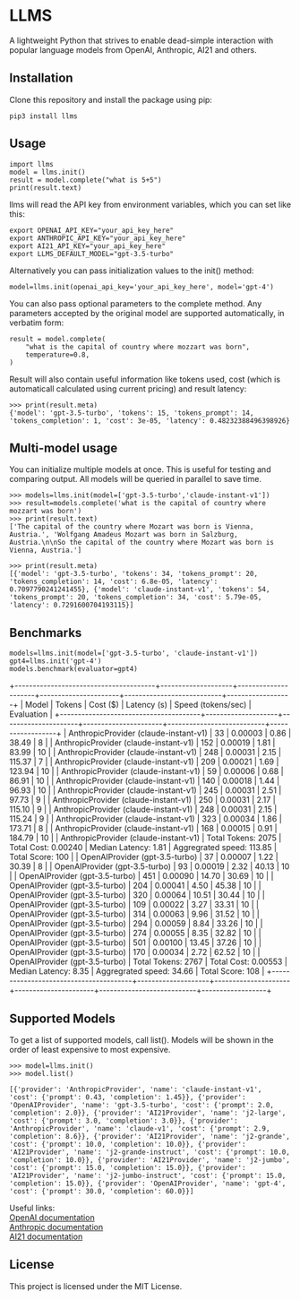 # LLMS

A lightweight Python that strives to enable dead-simple interaction with popular language models from OpenAI, Anthropic, AI21 and others.

## Installation

Clone this repository and install the package using pip:

```
pip3 install llms
```


## Usage


```
import llms
model = llms.init()
result = model.complete("what is 5+5")
print(result.text)  

```

llms will read the API key from environment variables, which you can set like this:

```
export OPENAI_API_KEY="your_api_key_here"
export ANTHROPIC_API_KEY="your_api_key_here"
export AI21_API_KEY="your_api_key_here"
export LLMS_DEFAULT_MODEL="gpt-3.5-turbo"
```


Alternatively you can pass initialization values to the init() method:

```
model=llms.init(openai_api_key='your_api_key_here', model='gpt-4')
```


You can also pass optional parameters to the complete method. Any parameters accepted by the original model are supported automatically, in verbatim form:

```
result = model.complete(
    "what is the capital of country where mozzart was born",
    temperature=0.8,
)
```


Result will also contain useful information like tokens used, cost (which is automaticall calculated using current pricing) and result latency:

```
>>> print(result.meta)
{'model': 'gpt-3.5-turbo', 'tokens': 15, 'tokens_prompt': 14, 'tokens_completion': 1, 'cost': 3e-05, 'latency': 0.48232388496398926}
```








## Multi-model usage

You can initialize multiple models at once. This is useful for testing and comparing output. All models will be queried in parallel to save time. 

```
>>> models=llms.init(model=['gpt-3.5-turbo','claude-instant-v1'])
>>> result=models.complete('what is the capital of country where mozzart was born')
>>> print(result.text)
['The capital of the country where Mozart was born is Vienna, Austria.', 'Wolfgang Amadeus Mozart was born in Salzburg, Austria.\n\nSo the capital of the country where Mozart was born is Vienna, Austria.']

>>> print(result.meta)
[{'model': 'gpt-3.5-turbo', 'tokens': 34, 'tokens_prompt': 20, 'tokens_completion': 14, 'cost': 6.8e-05, 'latency': 0.7097790241241455}, {'model': 'claude-instant-v1', 'tokens': 54, 'tokens_prompt': 20, 'tokens_completion': 34, 'cost': 5.79e-05, 'latency': 0.7291600704193115}]
```

## Benchmarks

```
models=llms.init(model=['gpt-3.5-turbo', 'claude-instant-v1'])
gpt4=llms.init('gpt-4')
models.benchmark(evaluator=gpt4)
```

+---------------------------------------+--------------------+---------------------+----------------------+---------------------------+------------------+
|                 Model                 |       Tokens       |       Cost ($)      |     Latency (s)      |     Speed (tokens/sec)    |    Evaluation    |
+---------------------------------------+--------------------+---------------------+----------------------+---------------------------+------------------+
| AnthropicProvider (claude-instant-v1) |         33         |       0.00003       |         0.86         |           38.49           |        8         |
| AnthropicProvider (claude-instant-v1) |        152         |       0.00019       |         1.81         |           83.99           |        10        |
| AnthropicProvider (claude-instant-v1) |        248         |       0.00031       |         2.15         |           115.37          |        7         |
| AnthropicProvider (claude-instant-v1) |        209         |       0.00021       |         1.69         |           123.94          |        10        |
| AnthropicProvider (claude-instant-v1) |         59         |       0.00006       |         0.68         |           86.91           |        10        |
| AnthropicProvider (claude-instant-v1) |        140         |       0.00018       |         1.44         |           96.93           |        10        |
| AnthropicProvider (claude-instant-v1) |        245         |       0.00031       |         2.51         |           97.73           |        9         |
| AnthropicProvider (claude-instant-v1) |        250         |       0.00031       |         2.17         |           115.10          |        9         |
| AnthropicProvider (claude-instant-v1) |        248         |       0.00031       |         2.15         |           115.24          |        9         |
| AnthropicProvider (claude-instant-v1) |        323         |       0.00034       |         1.86         |           173.71          |        8         |
| AnthropicProvider (claude-instant-v1) |        168         |       0.00015       |         0.91         |           184.79          |        10        |
| AnthropicProvider (claude-instant-v1) | Total Tokens: 2075 | Total Cost: 0.00240 | Median Latency: 1.81 | Aggregrated speed: 113.85 | Total Score: 100 |
|     OpenAIProvider (gpt-3.5-turbo)    |         37         |       0.00007       |         1.22         |           30.39           |        8         |
|     OpenAIProvider (gpt-3.5-turbo)    |         93         |       0.00019       |         2.32         |           40.13           |        10        |
|     OpenAIProvider (gpt-3.5-turbo)    |        451         |       0.00090       |        14.70         |           30.69           |        10        |
|     OpenAIProvider (gpt-3.5-turbo)    |        204         |       0.00041       |         4.50         |           45.38           |        10        |
|     OpenAIProvider (gpt-3.5-turbo)    |        320         |       0.00064       |        10.51         |           30.44           |        10        |
|     OpenAIProvider (gpt-3.5-turbo)    |        109         |       0.00022       |         3.27         |           33.31           |        10        |
|     OpenAIProvider (gpt-3.5-turbo)    |        314         |       0.00063       |         9.96         |           31.52           |        10        |
|     OpenAIProvider (gpt-3.5-turbo)    |        294         |       0.00059       |         8.84         |           33.26           |        10        |
|     OpenAIProvider (gpt-3.5-turbo)    |        274         |       0.00055       |         8.35         |           32.82           |        10        |
|     OpenAIProvider (gpt-3.5-turbo)    |        501         |       0.00100       |        13.45         |           37.26           |        10        |
|     OpenAIProvider (gpt-3.5-turbo)    |        170         |       0.00034       |         2.72         |           62.52           |        10        |
|     OpenAIProvider (gpt-3.5-turbo)    | Total Tokens: 2767 | Total Cost: 0.00553 | Median Latency: 8.35 |  Aggregrated speed: 34.66 | Total Score: 108 |
+---------------------------------------+--------------------+---------------------+----------------------+---------------------------+------------------+

## Supported Models

To get a list of supported models, call list(). Models will be shown in the order of least expensive to most expensive.

```
>>> model=llms.init()
>>> model.list()

[{'provider': 'AnthropicProvider', 'name': 'claude-instant-v1', 'cost': {'prompt': 0.43, 'completion': 1.45}}, {'provider': 'OpenAIProvider', 'name': 'gpt-3.5-turbo', 'cost': {'prompt': 2.0, 'completion': 2.0}}, {'provider': 'AI21Provider', 'name': 'j2-large', 'cost': {'prompt': 3.0, 'completion': 3.0}}, {'provider': 'AnthropicProvider', 'name': 'claude-v1', 'cost': {'prompt': 2.9, 'completion': 8.6}}, {'provider': 'AI21Provider', 'name': 'j2-grande', 'cost': {'prompt': 10.0, 'completion': 10.0}}, {'provider': 'AI21Provider', 'name': 'j2-grande-instruct', 'cost': {'prompt': 10.0, 'completion': 10.0}}, {'provider': 'AI21Provider', 'name': 'j2-jumbo', 'cost': {'prompt': 15.0, 'completion': 15.0}}, {'provider': 'AI21Provider', 'name': 'j2-jumbo-instruct', 'cost': {'prompt': 15.0, 'completion': 15.0}}, {'provider': 'OpenAIProvider', 'name': 'gpt-4', 'cost': {'prompt': 30.0, 'completion': 60.0}}]
```

Useful links:\
[OpenAI documentation](https://platform.openai.com/docs/api-reference/completions)\
[Anthropic documentation](https://console.anthropic.com/docs/api/reference#-v1-complete)\
[AI21 documentation](https://docs.ai21.com/reference/j2-instruct-ref)


## License

This project is licensed under the MIT License.

